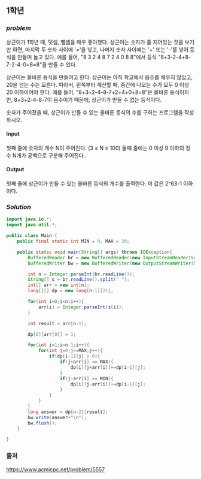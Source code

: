 ## **1학년**


### ***problem***
상근이가 1학년 때, 덧셈, 뺄셈을 매우 좋아했다. 상근이는 숫자가 줄 지어있는 것을 보기만 하면, 마지막 두 숫자 사이에 '='을 넣고, 나머지 숫자 사이에는 '+' 또는 '-'를 넣어 등식을 만들며 놀고 있다. 예를 들어, "8 3 2 4 8 7 2 4 0 8 8"에서 등식 "8+3-2-4+8-7-2-4-0+8=8"을 만들 수 있다.

상근이는 올바른 등식을 만들려고 한다. 상근이는 아직 학교에서 음수를 배우지 않았고, 20을 넘는 수는 모른다. 따라서, 왼쪽부터 계산할 때, 중간에 나오는 수가 모두 0 이상 20 이하이어야 한다. 예를 들어, "8+3+2-4-8-7+2+4+0+8=8"은 올바른 등식이지만, 8+3+2-4-8-7이 음수이기 때문에, 상근이가 만들 수 없는 등식이다.

숫자가 주어졌을 때, 상근이가 만들 수 있는 올바른 등식의 수를 구하는 프로그램을 작성하시오.

#### Input
첫째 줄에 숫자의 개수 N이 주어진다. (3 ≤ N ≤ 100) 둘째 줄에는 0 이상 9 이하의 정수 N개가 공백으로 구분해 주어진다..

#### Output
첫째 줄에 상근이가 만들 수 있는 올바른 등식의 개수를 출력한다. 이 값은 2^63-1 이하이다.

### ***Solution***
``` java
import java.io.*;
import java.util.*;

public class Main {
    public final static int MIN = 0, MAX = 20;

    public static void main(String[] args) throws IOException{
        BufferedReader br = new BufferedReader(new InputStreamReader(System.in));
        BufferedWriter bw = new BufferedWriter(new OutputStreamWriter(System.out));

        int n = Integer.parseInt(br.readLine());
        String[] s = br.readLine().split(" ");
        int[] arr = new int[n];
        long[][] dp = new long[n-1][21];

        for(int i=0;i<n;i++){
            arr[i] = Integer.parseInt(s[i]);
        }

        int result = arr[n-1];

        dp[0][arr[0]] = 1;

        for(int i=1;i<n-1;i++){
            for(int j=0;j<=MAX;j++){
                if(dp[i-1][j] > 0){
                    if(j+arr[i] <= MAX){
                        dp[i][j+arr[i]]+=dp[i-1][j];
                    }
                    if(j-arr[i] >= MIN){
                        dp[i][j-arr[i]]+=dp[i-1][j];
                    }
                }
            }
        }
        long answer = dp[n-2][result];
        bw.write(answer+"\n");
        bw.flush();
    }

}
```


### 출처
https://www.acmicpc.net/problem/5557